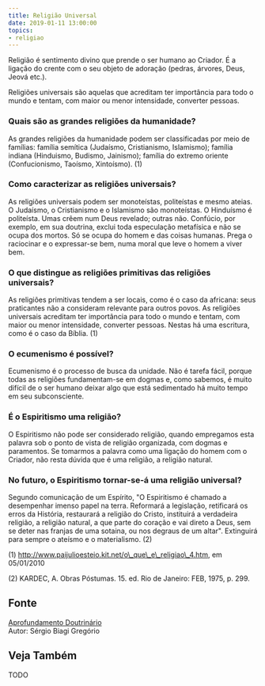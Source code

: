 ```yaml
---
title: Religião Universal
date: 2019-01-11 13:00:00
topics: 
- religiao
---
```


Religião é sentimento divino que prende o ser humano ao Criador. É a
ligação do crente com o seu objeto de adoração (pedras, árvores, Deus,
Jeová etc.).

Religiões universais são aquelas que acreditam ter importância para
todo o mundo e tentam, com maior ou menor intensidade, converter
pessoas.

### Quais são as grandes religiões da humanidade?
As grandes religiões da humanidade podem ser classificadas por meio de
famílias: família semítica (Judaísmo, Cristianismo, Islamismo);
família indiana (Hinduismo, Budismo, Jainismo); família do extremo
oriente (Confucionismo, Taoísmo, Xintoísmo). (1)

### Como caracterizar as religiões universais?
As religiões universais podem ser monoteístas, politeístas e mesmo
ateias. O Judaísmo, o Cristianismo e o Islamismo são monoteístas. O
Hinduísmo é politeísta. Umas crêem num Deus revelado; outras não.
Confúcio, por exemplo, em sua doutrina, exclui toda especulação
metafísica e não se ocupa dos mortos. Só se ocupa do homem e das coisas
humanas. Prega o raciocinar e o expressar-se bem, numa moral que leve o
homem a viver bem.

### O que distingue as religiões primitivas das religiões universais?
As religiões primitivas tendem a ser locais, como é o caso da
africana: seus praticantes não a consideram relevante para outros povos.
As religiões universais acreditam ter importância para todo o mundo e
tentam, com maior ou menor intensidade, converter pessoas. Nestas há uma
escritura, como é o caso da Bíblia. (1)

### O ecumenismo é possível?
Ecumenismo é o processo de busca da unidade. Não é tarefa fácil,
porque todas as religiões fundamentam-se em dogmas e, como sabemos, é
muito difícil de o ser humano deixar algo que está sedimentado há muito
tempo em seu subconsciente.

### É o Espiritismo uma religião?
O Espiritismo não pode ser considerado religião, quando empregamos esta
palavra sob o ponto de vista de religião organizada, com dogmas e
paramentos. Se tomarmos a palavra como uma ligação do homem com o
Criador, não resta dúvida que é uma religião, a religião natural.

### No futuro, o Espiritismo tornar-se-á uma religião universal?
Segundo comunicação de um Espírito, "O Espiritismo é chamado a
desempenhar imenso papel na terra. Reformará a legislação, retificará os
erros da História, restaurará a religião do Cristo, instituirá a
verdadeira religião, a religião natural, a que parte do coração e vai
direto a Deus, sem se deter nas franjas de uma sotaina, ou nos degraus
de um altar". Extinguirá para sempre o ateísmo e o materialismo. (2)




(1) http://www.paijulioesteio.kit.net/o\_que\_e\_religiao\_4.htm, em
05/01/2010

(2) KARDEC, A. Obras Póstumas. 15. ed. Rio de Janeiro: FEB, 1975, p.
299.

## Fonte
[Aprofundamento Doutrinário](https://sites.google.com/view/aprofundamentodoutrinario/religiões-universais)  
Autor: Sérgio Biagi Gregório



## Veja Também
TODO


